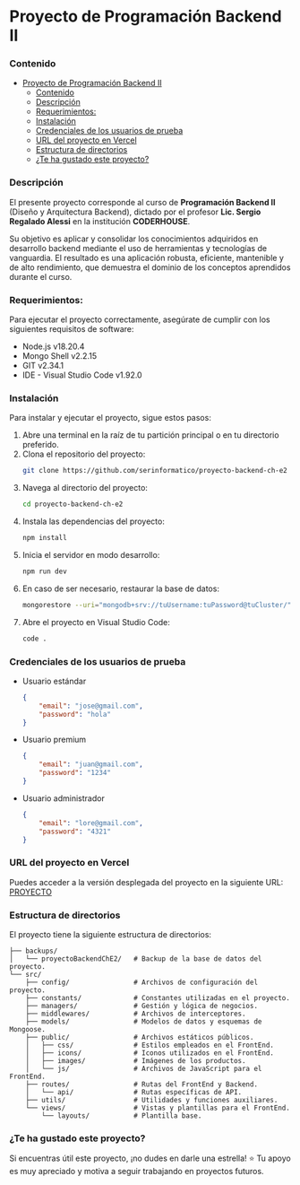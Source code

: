# Proyecto de Programación Backend II


### Contenido
- [Proyecto de Programación Backend II](#proyecto-de-programación-backend-ii)
    - [Contenido](#contenido)
    - [Descripción](#descripción)
    - [Requerimientos:](#requerimientos)
    - [Instalación](#instalación)
    - [Credenciales de los usuarios de prueba](#credenciales-de-los-usuarios-de-prueba)
    - [URL del proyecto en Vercel](#url-del-proyecto-en-vercel)
    - [Estructura de directorios](#estructura-de-directorios)
    - [¿Te ha gustado este proyecto?](#te-ha-gustado-este-proyecto)


### Descripción
El presente proyecto corresponde al curso de **Programación Backend II** (Diseño y Arquitectura Backend), dictado por el profesor **Lic. Sergio Regalado Alessi** en la institución **CODERHOUSE**.

Su objetivo es aplicar y consolidar los conocimientos adquiridos en desarrollo backend mediante el uso de herramientas y tecnologías de vanguardia. El resultado es una aplicación robusta, eficiente, mantenible y de alto rendimiento, que demuestra el dominio de los conceptos aprendidos durante el curso.

### Requerimientos:
Para ejecutar el proyecto correctamente, asegúrate de cumplir con los siguientes requisitos de software:
- Node.js v18.20.4
- Mongo Shell v2.2.15
- GIT v2.34.1
- IDE - Visual Studio Code v1.92.0


### Instalación
Para instalar y ejecutar el proyecto, sigue estos pasos:
1. Abre una terminal en la raíz de tu partición principal o en tu directorio preferido.
2. Clona el repositorio del proyecto:
    ``` sh
    git clone https://github.com/serinformatico/proyecto-backend-ch-e2
    ```
1. Navega al directorio del proyecto:
    ``` sh
    cd proyecto-backend-ch-e2
    ```
1. Instala las dependencias del proyecto:
    ``` sh
    npm install
    ```
1. Inicia el servidor en modo desarrollo:
    ``` sh
    npm run dev
    ```
1. En caso de ser necesario, restaurar la base de datos:
    ``` sh
    mongorestore --uri="mongodb+srv://tuUsername:tuPassword@tuCluster/" --nsInclude="proyectoBackendChE2.*" --drop --gzip ./backups
    ```
1. Abre el proyecto en Visual Studio Code:
    ``` sh
    code .
    ```

### Credenciales de los usuarios de prueba
- Usuario estándar
    ``` json
    {
        "email": "jose@gmail.com",
        "password": "hola"
    }
    ```
- Usuario premium
    ``` json
    {
        "email": "juan@gmail.com",
        "password": "1234"
    }
    ```
- Usuario administrador
    ``` json
    {
        "email": "lore@gmail.com",
        "password": "4321"
    }
    ```


### URL del proyecto en Vercel
Puedes acceder a la versión desplegada del proyecto en la siguiente URL:
[PROYECTO](https://proyecto-backend-ch-e2-git-main-sergios-projects-23623fb3.vercel.app/)


### Estructura de directorios
El proyecto tiene la siguiente estructura de directorios:
```
├── backups/
│   └── proyectoBackendChE2/   # Backup de la base de datos del proyecto.
└── src/
    ├── config/                # Archivos de configuración del proyecto.
    ├── constants/             # Constantes utilizadas en el proyecto.
    ├── managers/              # Gestión y lógica de negocios.
    ├── middlewares/           # Archivos de interceptores.
    ├── models/                # Modelos de datos y esquemas de Mongoose.
    ├── public/                # Archivos estáticos públicos.
    │   ├── css/               # Estilos empleados en el FrontEnd.
    │   ├── icons/             # Iconos utilizados en el FrontEnd.
    │   ├── images/            # Imágenes de los productos.
    │   └── js/                # Archivos de JavaScript para el FrontEnd.
    ├── routes/                # Rutas del FrontEnd y Backend.
    │   └── api/               # Rutas específicas de API.
    ├── utils/                 # Utilidades y funciones auxiliares.
    └── views/                 # Vistas y plantillas para el FrontEnd.
        └── layouts/           # Plantilla base.

```

### ¿Te ha gustado este proyecto?
Si encuentras útil este proyecto, ¡no dudes en darle una estrella! ⭐ Tu apoyo es muy apreciado y motiva a seguir trabajando en proyectos futuros.